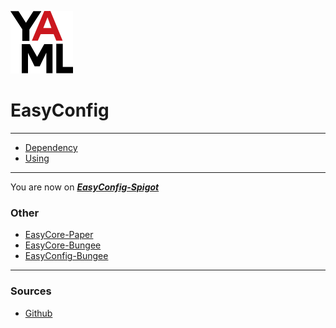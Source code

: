 [![](docs/images/YamlIcon.png)](https://github.com/yaml)
# EasyConfig
<hr />

- [Dependency](docs/pages/Dependency.md)
- [Using](docs/pages/Using.md)
<hr />

You are now on <u>***EasyConfig-Spigot***</u>
### Other
- [EasyCore-Paper](https://github.com/SaveFeelix/EasyCore-Paper)
- [EasyCore-Bungee](https://github.com/SaveFeelix/EasyCore-Bungee)
- [EasyConfig-Bungee](https://github.com/SaveFeelix/EasyConfig-Bungee)
<hr />

### Sources
- [Github](https://github.com)